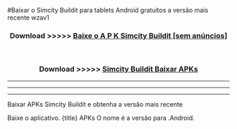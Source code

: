 #Baixar o Simcity Buildit   para tablets Android gratuitos a versão mais recente wzav1


<div align="center">
<h3>Download >>>>> <a href="https://pt-web.web.app/?pt= Simcity Buildit ">Baixe o A P K Simcity Buildit  [sem anúncios]</a></h3><br>

<h3>Download >>>>> <a href="https://pt-web.web.app/?pt= Simcity Buildit ">Simcity Buildit  Baixar APKs</a></h3>
</div>

----------------------------------------------------------

----------------------------------------------------------

----------------------------------------------------------

Baixar APKs Simcity Buildit  e obtenha a versão mais recente

Baixe o aplicativo. {title} APKs O nome é a versão para .Android.


